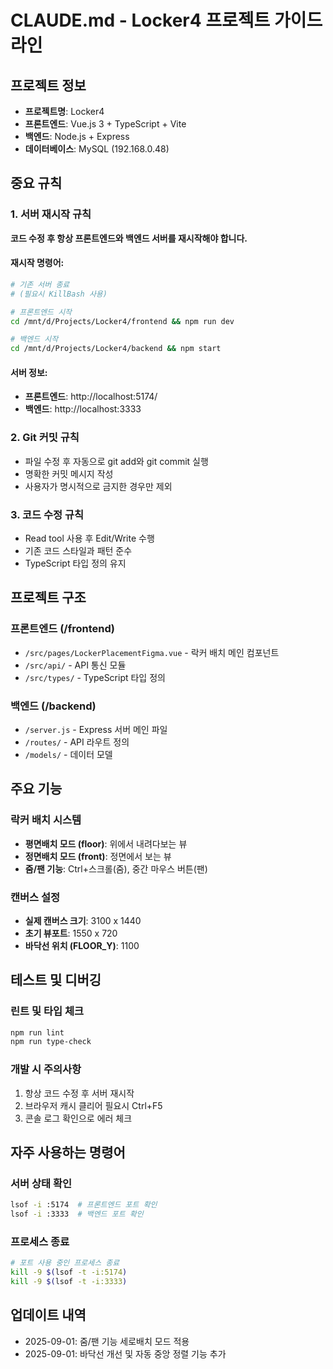 # CLAUDE.md - Locker4 프로젝트 가이드라인

## 프로젝트 정보
- **프로젝트명**: Locker4
- **프론트엔드**: Vue.js 3 + TypeScript + Vite
- **백엔드**: Node.js + Express
- **데이터베이스**: MySQL (192.168.0.48)

## 중요 규칙

### 1. 서버 재시작 규칙
**코드 수정 후 항상 프론트엔드와 백엔드 서버를 재시작해야 합니다.**

#### 재시작 명령어:
```bash
# 기존 서버 종료
# (필요시 KillBash 사용)

# 프론트엔드 시작
cd /mnt/d/Projects/Locker4/frontend && npm run dev

# 백엔드 시작
cd /mnt/d/Projects/Locker4/backend && npm start
```

#### 서버 정보:
- **프론트엔드**: http://localhost:5174/
- **백엔드**: http://localhost:3333

### 2. Git 커밋 규칙
- 파일 수정 후 자동으로 git add와 git commit 실행
- 명확한 커밋 메시지 작성
- 사용자가 명시적으로 금지한 경우만 제외

### 3. 코드 수정 규칙
- Read tool 사용 후 Edit/Write 수행
- 기존 코드 스타일과 패턴 준수
- TypeScript 타입 정의 유지

## 프로젝트 구조

### 프론트엔드 (/frontend)
- `/src/pages/LockerPlacementFigma.vue` - 락커 배치 메인 컴포넌트
- `/src/api/` - API 통신 모듈
- `/src/types/` - TypeScript 타입 정의

### 백엔드 (/backend)
- `/server.js` - Express 서버 메인 파일
- `/routes/` - API 라우트 정의
- `/models/` - 데이터 모델

## 주요 기능

### 락커 배치 시스템
- **평면배치 모드 (floor)**: 위에서 내려다보는 뷰
- **정면배치 모드 (front)**: 정면에서 보는 뷰
- **줌/팬 기능**: Ctrl+스크롤(줌), 중간 마우스 버튼(팬)

### 캔버스 설정
- **실제 캔버스 크기**: 3100 x 1440
- **초기 뷰포트**: 1550 x 720
- **바닥선 위치 (FLOOR_Y)**: 1100

## 테스트 및 디버깅

### 린트 및 타입 체크
```bash
npm run lint
npm run type-check
```

### 개발 시 주의사항
1. 항상 코드 수정 후 서버 재시작
2. 브라우저 캐시 클리어 필요시 Ctrl+F5
3. 콘솔 로그 확인으로 에러 체크

## 자주 사용하는 명령어

### 서버 상태 확인
```bash
lsof -i :5174  # 프론트엔드 포트 확인
lsof -i :3333  # 백엔드 포트 확인
```

### 프로세스 종료
```bash
# 포트 사용 중인 프로세스 종료
kill -9 $(lsof -t -i:5174)
kill -9 $(lsof -t -i:3333)
```

## 업데이트 내역
- 2025-09-01: 줌/팬 기능 세로배치 모드 적용
- 2025-09-01: 바닥선 개선 및 자동 중앙 정렬 기능 추가